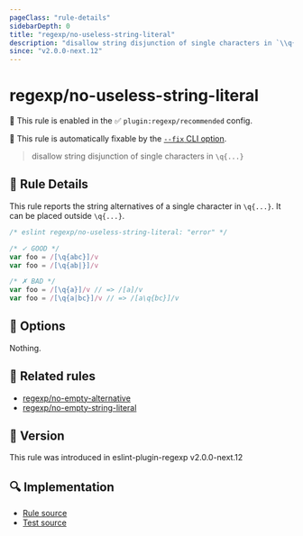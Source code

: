 ```yaml
---
pageClass: "rule-details"
sidebarDepth: 0
title: "regexp/no-useless-string-literal"
description: "disallow string disjunction of single characters in `\\q{...}`"
since: "v2.0.0-next.12"
---
```

# regexp/no-useless-string-literal

💼 This rule is enabled in the ✅ `plugin:regexp/recommended` config.

🔧 This rule is automatically fixable by the [`--fix` CLI option](https://eslint.org/docs/latest/user-guide/command-line-interface#--fix).

<!-- end auto-generated rule header -->

> disallow string disjunction of single characters in `\q{...}`

## :book: Rule Details

This rule reports the string alternatives of a single character in `\q{...}`.
It can be placed outside `\q{...}`.

<eslint-code-block fix>

```js
/* eslint regexp/no-useless-string-literal: "error" */

/* ✓ GOOD */
var foo = /[\q{abc}]/v
var foo = /[\q{ab|}]/v

/* ✗ BAD */
var foo = /[\q{a}]/v // => /[a]/v
var foo = /[\q{a|bc}]/v // => /[a\q{bc}]/v
```

</eslint-code-block>

## :wrench: Options

Nothing.

## :couple: Related rules

- [regexp/no-empty-alternative]
- [regexp/no-empty-string-literal]

[regexp/no-empty-alternative]: ./no-empty-alternative.md
[regexp/no-empty-string-literal]: ./no-empty-string-literal.md

## :rocket: Version

This rule was introduced in eslint-plugin-regexp v2.0.0-next.12

## :mag: Implementation

- [Rule source](https://github.com/ota-meshi/eslint-plugin-regexp/blob/master/lib/rules/no-useless-string-literal.ts)
- [Test source](https://github.com/ota-meshi/eslint-plugin-regexp/blob/master/tests/lib/rules/no-useless-string-literal.ts)
